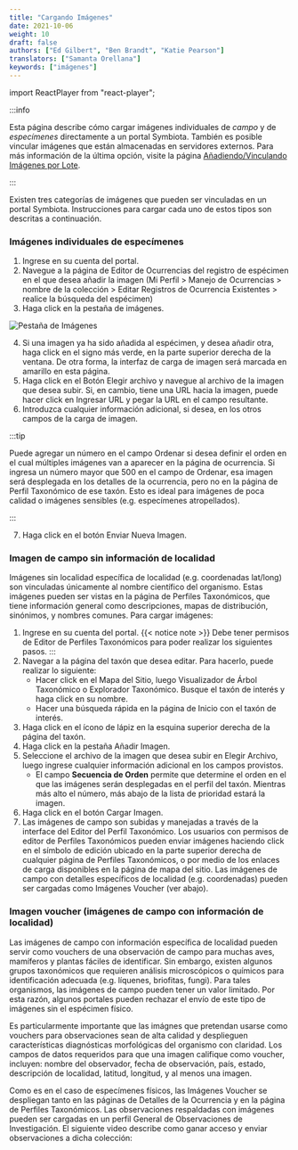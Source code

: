 ```yaml
---
title: "Cargando Imágenes"
date: 2021-10-06
weight: 10
draft: false
authors: ["Ed Gilbert", "Ben Brandt", "Katie Pearson"]
translators: ["Samanta Orellana"]
keywords: ["imágenes"]
---
```


import ReactPlayer from "react-player";

:::info

Esta página describe cómo cargar imágenes individuales de _campo_ y de _especímenes_ directamente a un portal Symbiota. También es posible vincular imágenes que están almacenadas en servidores externos. Para más información de la última opción, visite la página [Añadiendo/Vinculando Imágenes por Lote](https://biokic.github.io/symbiota-docs/es/coll_manager/images/batch/).

:::

Existen tres categorías de imágenes que pueden ser vinculadas en un portal Symbiota. Instrucciones para cargar cada uno de estos tipos son descritas a continuación.

### Imágenes individuales de especímenes

1. Ingrese en su cuenta del portal.
2. Navegue a la página de Editor de Ocurrencias del registro de espécimen en el que desea añadir la imagen (Mi Perfil > Manejo de Ocurrencias > nombre de la colección > Editar Registros de Ocurrencia Existentes > realice la búsqueda del espécimen)
3. Haga click en la pestaña de imágenes.

![Pestaña de Imágenes](/img/imagestab.PNG)

4. Si una imagen ya ha sido añadida al espécimen, y desea añadir otra, haga click en el signo más verde, en la parte superior derecha de la ventana. De otra forma, la interfaz de carga de imagen será marcada en amarillo en esta página.
5. Haga click en el Botón Elegir archivo y navegue al archivo de la imagen que desea subir. Si, en cambio, tiene una URL hacia la imagen, puede hacer click en Ingresar URL y pegar la URL en el campo resultante.
6. Introduzca cualquier información adicional, si desea, en los otros campos de la carga de imagen.

:::tip

Puede agregar un número en el campo Ordenar si desea definir el orden en el cual múltiples imágenes van a aparecer en la página de ocurrencia. Si ingresa un número mayor que 500 en el campo de Ordenar, esa imagen será desplegada en los detalles de la ocurrencia, pero no en la página de Perfil Taxonómico de ese taxón. Esto es ideal para imágenes de poca calidad o imágenes sensibles (e.g. especímenes atropellados).

:::

7. Haga click en el botón Enviar Nueva Imagen.

### Imagen de campo sin información de localidad

Imágenes sin localidad específica de localidad (e.g. coordenadas lat/long) son vinculadas únicamente al nombre científico del organismo. Estas imágenes pueden ser vistas en la página de Perfiles Taxonómicos, que tiene información general como descripciones, mapas de distribución, sinónimos, y nombres comunes. Para cargar imágenes:

1. Ingrese en su cuenta del portal.
   {{< notice note >}}
   Debe tener permisos de Editor de Perfiles Taxonómicos para poder realizar los siguientes pasos.
   :::
2. Navegar a la página del taxón que desea editar. Para hacerlo, puede realizar lo siguiente:
   - Hacer click en el Mapa del Sitio, luego Visualizador de Árbol Taxonómico o Explorador Taxonómico. Busque el taxón de interés y haga click en su nombre.
   - Hacer una búsqueda rápida en la página de Inicio con el taxón de interés.
3. Haga click en el ícono de lápiz en la esquina superior derecha de la página del taxón.
4. Haga click en la pestaña Añadir Imagen.
5. Seleccione el archivo de la imagen que desea subir en Elegir Archivo, luego ingrese cualquier información adicional en los campos provistos.
   - El campo **Secuencia de Orden** permite que determine el orden en el que las imágenes serán desplegadas en el perfil del taxón. Mientras más alto el número, más abajo de la lista de prioridad estará la imagen.
6. Haga click en el botón Cargar Imagen.
7. Las imágenes de campo son subidas y manejadas a través de la interface del Editor del Perfil Taxonómico. Los usuarios con permisos de editor de Perfiles Taxonómicos pueden enviar imágenes haciendo click en el símbolo de edición ubicado en la parte superior derecha de cualquier página de Perfiles Taxonómicos, o por medio de los enlaces de carga disponibles en la página de mapa del sitio. Las imágenes de campo con detalles específicos de localidad (e.g. coordenadas) pueden ser cargadas como Imágenes Voucher (ver abajo).

### Imagen voucher (imágenes de campo con información de localidad)

Las imágenes de campo con información específica de localidad pueden servir como vouchers de una observación de campo para muchas aves, mamíferos y plantas fáciles de identificar. Sin embargo, existen algunos grupos taxonómicos que requieren análisis microscópicos o químicos para identificación adecuada (e.g. líquenes, briofitas, fungi). Para tales organismos, las imágenes de campo pueden tener un valor limitado. Por esta razón, algunos portales pueden rechazar el envío de este tipo de imágenes sin el espécimen físico.

Es particularmente importante que las imágnes que pretendan usarse como vouchers para observaciones sean de alta calidad y desplieguen características diagnósticas morfológicas del organismo con claridad. Los campos de datos requeridos para que una imagen califique como voucher, incluyen: nombre del observador, fecha de observación, país, estado, descripción de localidad, latitud, longitud, y al menos una imagen.

Como es en el caso de especímenes físicos, las Imágenes Voucher se despliegan tanto en las páginas de Detalles de la Ocurrencia y en la página de Perfiles Taxonómicos. Las observaciones respaldadas con imágenes pueden ser cargadas en un perfil General de Observaciones de Investigación. El siguiente video describe como ganar acceso y enviar observaciones a dicha colección:

<ReactPlayer
  playing={false}
  controls
  url="http://www.youtube.com/watch?v=4uj15JCzHg4"
/>
